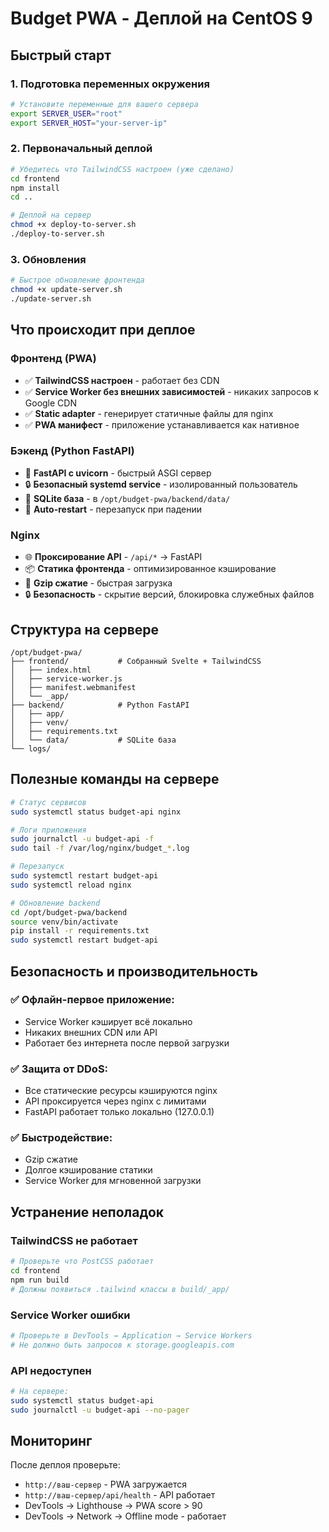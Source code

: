 # Budget PWA - Деплой на CentOS 9

## Быстрый старт

### 1. Подготовка переменных окружения

```bash
# Установите переменные для вашего сервера
export SERVER_USER="root"
export SERVER_HOST="your-server-ip"
```

### 2. Первоначальный деплой

```bash
# Убедитесь что TailwindCSS настроен (уже сделано)
cd frontend
npm install
cd ..

# Деплой на сервер
chmod +x deploy-to-server.sh
./deploy-to-server.sh
```

### 3. Обновления

```bash
# Быстрое обновление фронтенда
chmod +x update-server.sh
./update-server.sh
```

## Что происходит при деплое

### Фронтенд (PWA)
- ✅ **TailwindCSS настроен** - работает без CDN
- ✅ **Service Worker без внешних зависимостей** - никаких запросов к Google CDN
- ✅ **Static adapter** - генерирует статичные файлы для nginx
- ✅ **PWA манифест** - приложение устанавливается как нативное

### Бэкенд (Python FastAPI)
- 🐍 **FastAPI с uvicorn** - быстрый ASGI сервер
- 🔒 **Безопасный systemd service** - изолированный пользователь
- 📝 **SQLite база** - в `/opt/budget-pwa/backend/data/`
- 🔄 **Auto-restart** - перезапуск при падении

### Nginx
- 🌐 **Проксирование API** - `/api/*` → FastAPI
- 📦 **Статика фронтенда** - оптимизированное кэширование
- 🚀 **Gzip сжатие** - быстрая загрузка
- 🔒 **Безопасность** - скрытие версий, блокировка служебных файлов

## Структура на сервере

```
/opt/budget-pwa/
├── frontend/           # Собранный Svelte + TailwindCSS
│   ├── index.html
│   ├── service-worker.js
│   ├── manifest.webmanifest
│   └── _app/
├── backend/            # Python FastAPI
│   ├── app/
│   ├── venv/
│   ├── requirements.txt
│   └── data/           # SQLite база
└── logs/
```

## Полезные команды на сервере

```bash
# Статус сервисов
sudo systemctl status budget-api nginx

# Логи приложения
sudo journalctl -u budget-api -f
sudo tail -f /var/log/nginx/budget_*.log

# Перезапуск
sudo systemctl restart budget-api
sudo systemctl reload nginx

# Обновление backend
cd /opt/budget-pwa/backend
source venv/bin/activate
pip install -r requirements.txt
sudo systemctl restart budget-api
```

## Безопасность и производительность

### ✅ Офлайн-первое приложение:
- Service Worker кэширует всё локально
- Никаких внешних CDN или API
- Работает без интернета после первой загрузки

### ✅ Защита от DDoS:
- Все статические ресурсы кэшируются nginx
- API проксируется через nginx с лимитами
- FastAPI работает только локально (127.0.0.1)

### ✅ Быстродействие:
- Gzip сжатие
- Долгое кэширование статики
- Service Worker для мгновенной загрузки

## Устранение неполадок

### TailwindCSS не работает
```bash
# Проверьте что PostCSS работает
cd frontend
npm run build
# Должны появиться .tailwind классы в build/_app/
```

### Service Worker ошибки
```bash
# Проверьте в DevTools → Application → Service Workers
# Не должно быть запросов к storage.googleapis.com
```

### API недоступен
```bash
# На сервере:
sudo systemctl status budget-api
sudo journalctl -u budget-api --no-pager
```

## Мониторинг

После деплоя проверьте:
- `http://ваш-сервер` - PWA загружается
- `http://ваш-сервер/api/health` - API работает  
- DevTools → Lighthouse → PWA score > 90
- DevTools → Network → Offline mode - работает
